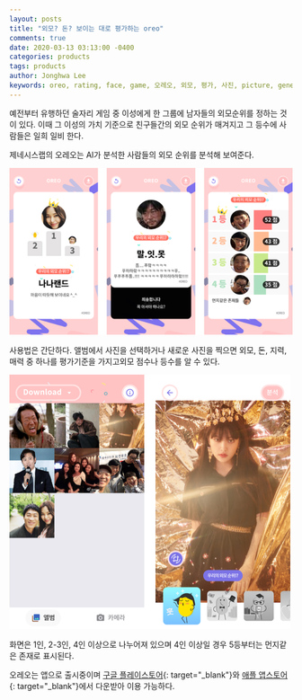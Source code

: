 ```yaml
---
layout: posts
title: "외모? 돈? 보이는 대로 평가하는 oreo"
comments: true
date: 2020-03-13 03:13:00 -0400
categories: products
tags: products
author: Jonghwa Lee
keywords: oreo, rating, face, game, 오레오, 외모, 평가, 사진, picture, genesislab, 제네시스랩, android, ios
---
```

예전부터 유행하던 술자리 게임 중 이성에게 한 그룹에 남자들의 외모순위를 정하는 것이 있다. 이때 그 이성의 가치 기준으로 친구들간의 외모 순위가 매겨지고 그 등수에 사람들은 일희 일비 한다.

제네시스랩의 오레오는 AI가 분석한 사람들의 외모 순위를 분석해 보여준다.

![oreo_image_1](/assets/images/oreo/image_group_1.png)

사용법은 간단하다. 앨범에서 사진을 선택하거나 새로운 사진을 찍으면 외모, 돈, 지력, 매력 중 하나를 평가기준을 가지고외모 점수나 등수를 알 수 있다.

![oreo_image_2](/assets/images/oreo/image_group_2.png)

화면은 1인, 2-3인, 4인 이상으로 나누어져 있으며 4인 이상일 경우 5등부터는 먼지같은 존재로 표시된다.

오레오는 앱으로 출시중이며 [구글 플레이스토어](https://play.google.com/store/apps/details?id=ai.genesislab.oreo){: target="_blank"}와 [애플 앱스토어](https://apps.apple.com/kr/app/oreo/id1356909090){: target="_blank"}에서 다운받아 이용 가능하다.